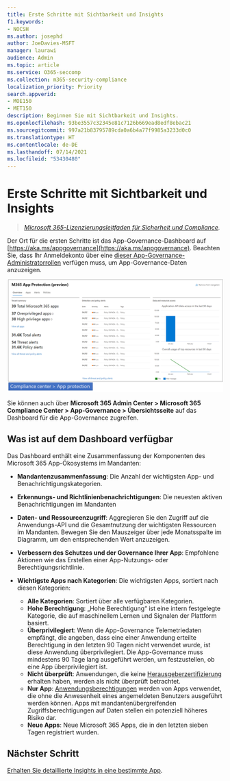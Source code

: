 ```yaml
---
title: Erste Schritte mit Sichtbarkeit und Insights
f1.keywords:
- NOCSH
ms.author: josephd
author: JoeDavies-MSFT
manager: laurawi
audience: Admin
ms.topic: article
ms.service: O365-seccomp
ms.collection: m365-security-compliance
localization_priority: Priority
search.appverid:
- MOE150
- MET150
description: Beginnen Sie mit Sichtbarkeit und Insights.
ms.openlocfilehash: 93be3557c32345e81c7126b669ead8edf8ebac21
ms.sourcegitcommit: 997a21b83795789cda0a6b4a77f9985a3233d0c0
ms.translationtype: HT
ms.contentlocale: de-DE
ms.lasthandoff: 07/14/2021
ms.locfileid: "53430480"
---
```

# <a name="get-started-with-visibility-and-insights"></a>Erste Schritte mit Sichtbarkeit und Insights

>*[Microsoft 365-Lizenzierungsleitfaden für Sicherheit und Compliance](https://aka.ms/ComplianceSD).*

Der Ort für die ersten Schritte ist das App-Governance-Dashboard auf [https://aka.ms/appgovernance](https://aka.ms/appgovernance). Beachten Sie, dass Ihr Anmeldekonto über eine [dieser App-Governance-Administratorrollen](app-governance-get-started.md#administrator-roles) verfügen muss, um App-Governance-Daten anzuzeigen.

![Die Übersichtsseite der App-Governance im Microsoft 365 Compliance Center](..\media\manage-app-protection-governance\mapg-cc-overview.png)

Sie können auch über **Microsoft 365 Admin Center > Microsoft 365 Compliance Center > App-Governance > Übersichtsseite** auf das Dashboard für die App-Governance zugreifen.

## <a name="whats-available-on-the-dashboard"></a>Was ist auf dem Dashboard verfügbar

Das Dashboard enthält eine Zusammenfassung der Komponenten des Microsoft 365 App-Ökosystems im Mandanten:

- **Mandantenzusammenfassung**: Die Anzahl der wichtigsten App- und Benachrichtigungskategorien.
- **Erkennungs- und Richtlinienbenachrichtigungen**: Die neuesten aktiven Benachrichtigungen im Mandanten
- **Daten- und Ressourcenzugriff**: Aggregieren Sie den Zugriff auf die Anwendungs-API und die Gesamtnutzung der wichtigsten Ressourcen im Mandanten. Bewegen Sie den Mauszeiger über jede Monatsspalte im Diagramm, um den entsprechenden Wert anzuzeigen.
- **Verbessern des Schutzes und der Governance Ihrer App**: Empfohlene Aktionen wie das Erstellen einer App-Nutzungs- oder Berechtigungsrichtlinie.
- **Wichtigste Apps nach Kategorien**: Die wichtigsten Apps, sortiert nach diesen Kategorien:
  
  - **Alle Kategorien**: Sortiert über alle verfügbaren Kategorien.
  - **Hohe Berechtigung**: „Hohe Berechtigung“ ist eine intern festgelegte Kategorie, die auf maschinellem Lernen und Signalen der Plattform basiert.
  - **Überprivilegiert**: Wenn die App-Governance Telemetriedaten empfängt, die angeben, dass eine einer Anwendung erteilte Berechtigung in den letzten 90 Tagen nicht verwendet wurde, ist diese Anwendung überprivilegiert. Die App-Governance muss mindestens 90 Tage lang ausgeführt werden, um festzustellen, ob eine App überprivilegiert ist.  
  - **Nicht überprüft**: Anwendungen, die keine [Herausgeberzertifizierung](https://docs.microsoft.com/azure/active-directory/develop/publisher-verification-overview) erhalten haben, werden als nicht überprüft betrachtet.
  - **Nur App**: [Anwendungsberechtigungen](https://docs.microsoft.com/azure/active-directory/develop/v2-permissions-and-consent#permission-types) werden von Apps verwendet, die ohne die Anwesenheit eines angemeldeten Benutzers ausgeführt werden können. Apps mit mandantenübergreifenden Zugriffsberechtigungen auf Daten stellen ein potenziell höheres Risiko dar.
  - **Neue Apps**: Neue Microsoft 365 Apps, die in den letzten sieben Tagen registriert wurden.  

## <a name="next-step"></a>Nächster Schritt

[Erhalten Sie detaillierte Insights in eine bestimmte App](app-governance-visibility-insights-view-apps.md).
